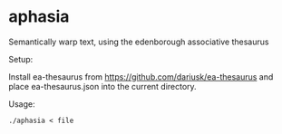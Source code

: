 # aphasia
Semantically warp text, using the edenborough associative thesaurus

Setup:

Install ea-thesaurus from https://github.com/dariusk/ea-thesaurus and place ea-thesaurus.json into the current directory.

Usage:

    ./aphasia < file

